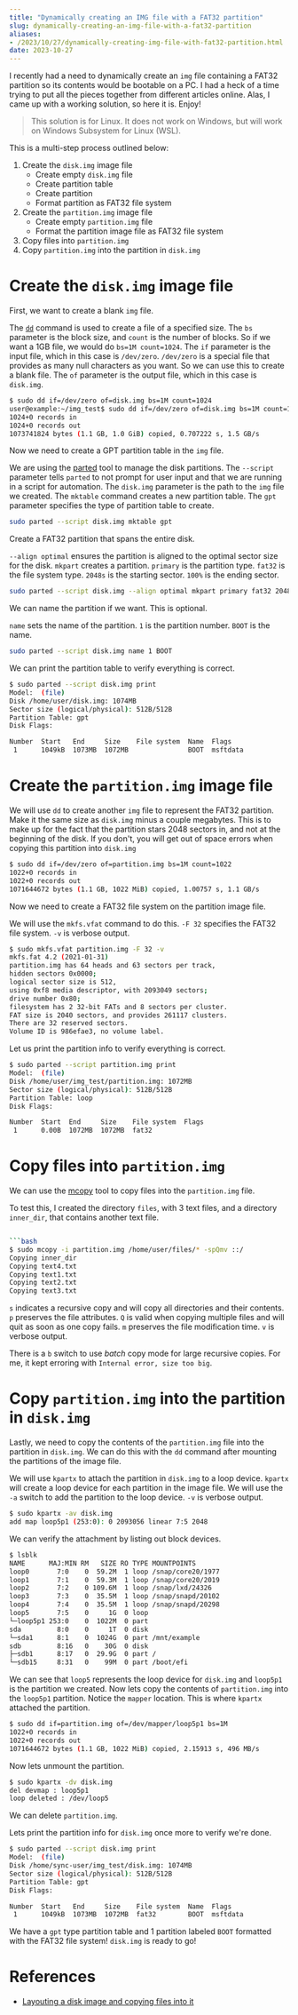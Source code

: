 ```yaml
---
title: "Dynamically creating an IMG file with a FAT32 partition"
slug: dynamically-creating-an-img-file-with-a-fat32-partition
aliases:
- /2023/10/27/dynamically-creating-img-file-with-fat32-partition.html
date: 2023-10-27
---
```


I recently had a need to dynamically create an `img` file containing a FAT32 partition so its contents would be bootable on a PC. I had a heck of a time trying to put all the pieces together from different articles online. Alas, I came up with a working solution, so here it is. Enjoy!

> This solution is for Linux. It does not work on Windows, but will work on Windows Subsystem for Linux (WSL).

This is a multi-step process outlined below:

1. Create the `disk.img` image file
    - Create empty `disk.img` file
    - Create partition table
    - Create partition
    - Format partition as FAT32 file system
2. Create the `partition.img` image file
    - Create empty `partition.img` file
    - Format the partition image file as FAT32 file system
3. Copy files into `partition.img`
4. Copy `partition.img` into the partition in `disk.img`

# Create the `disk.img` image file

First, we want to create a blank `img` file.

The [`dd`](https://www.man7.org/linux/man-pages/man1/dd.1.html) command is used to create a file of a specified size. The `bs` parameter is the block size, and `count` is the number of blocks. So if we want a 1GB file, we would do `bs=1M count=1024`. The `if` parameter is the input file, which in this case is `/dev/zero`. `/dev/zero` is a special file that provides as many null characters as you want. So we can use this to create a blank file. The `of` parameter is the output file, which in this case is `disk.img`.

```bash
$ sudo dd if=/dev/zero of=disk.img bs=1M count=1024
user@example:~/img_test$ sudo dd if=/dev/zero of=disk.img bs=1M count=1024
1024+0 records in
1024+0 records out
1073741824 bytes (1.1 GB, 1.0 GiB) copied, 0.707222 s, 1.5 GB/s
```

Now we need to create a GPT partition table in the `img` file.

We are using the [parted](https://github.com/bcl/parted) tool to manage the disk partitions. The `--script` parameter tells `parted` to not prompt for user input and that we are running in a script for automation. The `disk.img` parameter is the path to the `img` file we created. The `mktable` command creates a new partition table. The `gpt` parameter specifies the type of partition table to create.

```bash
sudo parted --script disk.img mktable gpt
```

Create a FAT32 partition that spans the entire disk.

`--align optimal` ensures the partition is aligned to the optimal sector size for the disk. `mkpart` creates a partition. `primary` is the partition type. `fat32` is the file system type. `2048s` is the starting sector. `100%` is the ending sector.

```bash
sudo parted --script disk.img --align optimal mkpart primary fat32 2048s 100%
```

We can name the partition if we want. This is optional.

`name` sets the name of the partition. `1` is the partition number. `BOOT` is the name.

```bash
sudo parted --script disk.img name 1 BOOT
```

We can print the partition table to verify everything is correct.

```bash
$ sudo parted --script disk.img print
Model:  (file)
Disk /home/user/disk.img: 1074MB
Sector size (logical/physical): 512B/512B
Partition Table: gpt
Disk Flags:

Number  Start   End     Size    File system  Name  Flags
 1      1049kB  1073MB  1072MB               BOOT  msftdata
```

# Create the `partition.img` image file

We will use `dd` to create another `img` file to represent the FAT32 partition. Make it the same size as `disk.img` minus a couple megabytes. This is to make up for the fact that the partition stars 2048 sectors in, and not at the beginning of the disk. If you don't, you will get out of space errors when copying this partition into `disk.img`

```bash
$ sudo dd if=/dev/zero of=partition.img bs=1M count=1022
1022+0 records in
1022+0 records out
1071644672 bytes (1.1 GB, 1022 MiB) copied, 1.00757 s, 1.1 GB/s
```

Now we need to create a FAT32 file system on the partition image file.

We will use the `mkfs.vfat` command to do this. `-F 32` specifies the FAT32 file system. `-v` is verbose output.

```bash
$ sudo mkfs.vfat partition.img -F 32 -v
mkfs.fat 4.2 (2021-01-31)
partition.img has 64 heads and 63 sectors per track,
hidden sectors 0x0000;
logical sector size is 512,
using 0xf8 media descriptor, with 2093049 sectors;
drive number 0x80;
filesystem has 2 32-bit FATs and 8 sectors per cluster.
FAT size is 2040 sectors, and provides 261117 clusters.
There are 32 reserved sectors.
Volume ID is 986efae3, no volume label.
```

Let us print the partition info to verify everything is correct.

```bash
$ sudo parted --script partition.img print
Model:  (file)
Disk /home/user/img_test/partition.img: 1072MB
Sector size (logical/physical): 512B/512B
Partition Table: loop
Disk Flags:

Number  Start  End     Size    File system  Flags
 1      0.00B  1072MB  1072MB  fat32
```

# Copy files into `partition.img`

We can use the [mcopy](https://www.gnu.org/software/mtools/manual/mtools.html#mcopy) tool to copy files into the `partition.img` file.

To test this, I created the directory `files`, with 3 text files, and a directory `inner_dir`, that contains another text file.

```bash

```bash
$ sudo mcopy -i partition.img /home/user/files/* -spQmv ::/
Copying inner_dir
Copying text4.txt
Copying text1.txt
Copying text2.txt
Copying text3.txt
```

`s` indicates a recursive copy and will copy all directories and their contents. `p` preserves the file attributes. `Q` is valid when copying multiple files and will quit as soon as one copy fails. `m` preserves the file modification time. `v` is verbose output.

There is a `b` switch to use *batch* copy mode for large recursive copies. For me, it kept erroring with `Internal error, size too big`.

# Copy `partition.img` into the partition in `disk.img`

Lastly, we need to copy the contents of the `partition.img` file into the partition in `disk.img`. We can do this with the `dd` command after mounting the partitions of the image file.

We will use `kpartx` to attach the partition in `disk.img` to a loop device. `kpartx` will create a loop device for each partition in the image file. We will use the `-a` switch to add the partition to the loop device. `-v` is verbose output.

```bash
$ sudo kpartx -av disk.img
add map loop5p1 (253:0): 0 2093056 linear 7:5 2048
```

We can verify the attachment by listing out block devices.

```bash
$ lsblk
NAME      MAJ:MIN RM   SIZE RO TYPE MOUNTPOINTS
loop0       7:0    0  59.2M  1 loop /snap/core20/1977
loop1       7:1    0  59.3M  1 loop /snap/core20/2019
loop2       7:2    0 109.6M  1 loop /snap/lxd/24326
loop3       7:3    0  35.5M  1 loop /snap/snapd/20102
loop4       7:4    0  35.5M  1 loop /snap/snapd/20298
loop5       7:5    0     1G  0 loop
└─loop5p1 253:0    0  1022M  0 part
sda         8:0    0     1T  0 disk
└─sda1      8:1    0  1024G  0 part /mnt/example
sdb         8:16   0    30G  0 disk
├─sdb1      8:17   0  29.9G  0 part /
└─sdb15     8:31   0    99M  0 part /boot/efi
```

We can see that `loop5` represents the loop device for `disk.img` and `loop5p1` is the partition we created. Now lets copy the contents of `partition.img` into the `loop5p1` partition. Notice the `mapper` location. This is where `kpartx` attached the partition.

```bash
$ sudo dd if=partition.img of=/dev/mapper/loop5p1 bs=1M
1022+0 records in
1022+0 records out
1071644672 bytes (1.1 GB, 1022 MiB) copied, 2.15913 s, 496 MB/s
```

Now lets unmount the partition.

```bash
$ sudo kpartx -dv disk.img
del devmap : loop5p1
loop deleted : /dev/loop5
```

We can delete `partition.img`.

Lets print the partition info for `disk.img` once more to verify we're done.

```bash
$ sudo parted --script disk.img print
Model:  (file)
Disk /home/sync-user/img_test/disk.img: 1074MB
Sector size (logical/physical): 512B/512B
Partition Table: gpt
Disk Flags:

Number  Start   End     Size    File system  Name  Flags
 1      1049kB  1073MB  1072MB  fat32        BOOT  msftdata
```

We have a `gpt` type partition table and 1 partition labeled `BOOT` formatted with the FAT32 file system! `disk.img` is ready to go!

# References

- [Layouting a disk image and copying files into it](https://superuser.com/questions/868117/layouting-a-disk-image-and-copying-files-into-it)